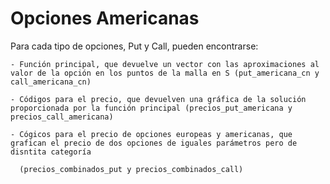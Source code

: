 # Opciones Americanas

Para cada tipo de opciones, Put y Call, pueden encontrarse:

    - Función principal, que devuelve un vector con las aproximaciones al valor de la opción en los puntos de la malla en S (put_americana_cn y call_americana_cn)
    
    - Códigos para el precio, que devuelven una gráfica de la solución proporcionada por la función principal (precios_put_americana y precios_call_americana)
    
    - Cógicos para el precio de opciones europeas y americanas, que grafican el precio de dos opciones de iguales parámetros pero de disntita categoría   
    
      (precios_combinados_put y precios_combinados_call)

